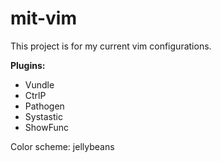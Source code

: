 mit-vim
=======

This project is for my current vim configurations.

**Plugins:**
- Vundle
- CtrlP
- Pathogen
- Systastic
- ShowFunc

Color scheme: jellybeans
